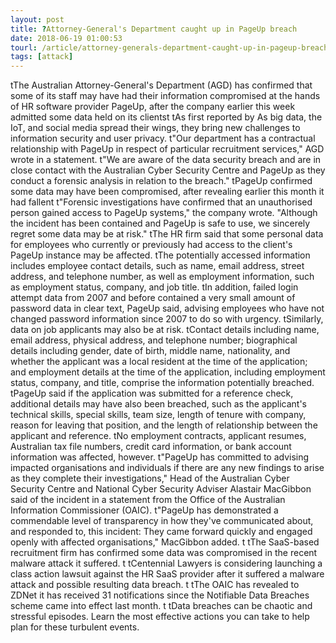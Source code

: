 ```yaml
---
layout: post
title: ?Attorney-General's Department caught up in PageUp breach
date: 2018-06-19 01:00:53
tourl: /article/attorney-generals-department-caught-up-in-pageup-breach/
tags: [attack]
---
```

 tThe Australian Attorney-General's Department (AGD) has confirmed that some of its staff may have had their information compromised at the hands of HR software provider PageUp, after the company earlier this week admitted some data held on its clientst tAs first reported by As big data, the IoT, and social media spread their wings, they bring new challenges to information security and user privacy. t"Our department has a contractual relationship with PageUp in respect of particular recruitment services," AGD wrote in a statement. t"We are aware of the data security breach and are in close contact with the Australian Cyber Security Centre and PageUp as they conduct a forensic analysis in relation to the breach." tPageUp confirmed some data may have been compromised, after revealing earlier this month it had fallent t"Forensic investigations have confirmed that an unauthorised person gained access to PageUp systems," the company wrote. "Although the incident has been contained and PageUp is safe to use, we sincerely regret some data may be at risk." tThe HR firm said that some personal data for employees who currently or previously had access to the client's PageUp instance may be affected. tThe potentially accessed information includes employee contact details, such as name, email address, street address, and telephone number, as well as employment information, such as employment status, company, and job title. tIn addition, failed login attempt data from 2007 and before contained a very small amount of password data in clear text, PageUp said, advising employees who have not changed password information since 2007 to do so with urgency. tSimilarly, data on job applicants may also be at risk. tContact details including name, email address, physical address, and telephone number; biographical details including gender, date of birth, middle name, nationality, and whether the applicant was a local resident at the time of the application; and employment details at the time of the application, including employment status, company, and title, comprise the information potentially breached. tPageUp said if the application was submitted for a reference check, additional details may have also been breached, such as the applicant's technical skills, special skills, team size, length of tenure with company, reason for leaving that position, and the length of relationship between the applicant and reference. tNo employment contracts, applicant resumes, Australian tax file numbers, credit card information, or bank account information was affected, however. t"PageUp has committed to advising impacted organisations and individuals if there are any new findings to arise as they complete their investigations," Head of the Australian Cyber Security Centre and National Cyber Security Adviser Alastair MacGibbon said of the incident in a statement from the Office of the Australian Information Commissioner (OAIC). t"PageUp has demonstrated a commendable level of transparency in how they've communicated about, and responded to, this incident: They came forward quickly and engaged openly with affected organisations," MacGibbon added. t tThe SaaS-based recruitment firm has confirmed some data was compromised in the recent malware attack it suffered. t tCentennial Lawyers is considering launching a class action lawsuit against the HR SaaS provider after it suffered a malware attack and possible resulting data breach. t tThe OAIC has revealed to ZDNet it has received 31 notifications since the Notifiable Data Breaches scheme came into effect last month. t tData breaches can be chaotic and stressful episodes. Learn the most effective actions you can take to help plan for these turbulent events.